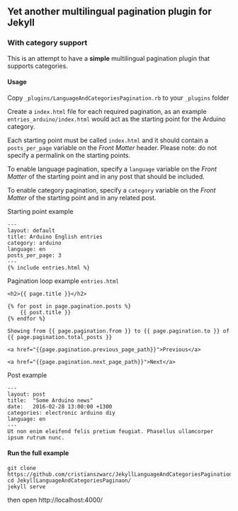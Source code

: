 Yet another multilingual pagination plugin for Jekyll
----------
### With category support ###
This is an attempt to have a **simple** multilingual pagination plugin that supports categories.

#### Usage ####
Copy ```_plugins/LanguageAndCategoriesPagination.rb``` to your ```_plugins``` folder

Create a ```index.html``` file for each required pagination, as an example ```entries_arduino/index.html``` would act as the starting point for the Arduino category.

Each starting point must be called ```index.html``` and it should contain a ```posts_per_page``` variable on the *Front Matter* header. Please note: do not specify a permalink on the starting points.

To enable language pagination, specify a ```language``` variable on the *Front Matter* of the starting point and in any post that should be included.

To enable category pagination, specify a ```category``` variable on the *Front Matter* of the starting point and in any related post.

Starting point example
```
---
layout: default
title: Arduino English entries
category: arduino
language: en
posts_per_page: 3
---
{% include entries.html %}
```

Pagination loop example ```entries.html```

```
<h2>{{ page.title }}</h2>

{% for post in page.pagination.posts %}
	{{ post.title }}
{% endfor %}

Showing from {{ page.pagination.from }} to {{ page.pagination.to }} of {{ page.pagination.total_posts }}

<a href="{{page.pagination.previous_page_path}}">Previous</a>

<a href="{{page.pagination.next_page_path}}">Next</a>
```

Post example
```
---
layout: post
title:  "Some Arduino news"
date:   2016-02-28 13:00:00 +1300
categories: electronic arduino diy
language: en
---
Ut non enim eleifend felis pretium feugiat. Phasellus ullamcorper ipsum rutrum nunc.
```

#### Run the full example ####
```
git clone https://github.com/cristianszwarc/JekyllLanguageAndCategoriesPagination.git
cd JekyllLanguageAndCategoriesPaginaon/
jekyll serve
```
then open http://localhost:4000/

